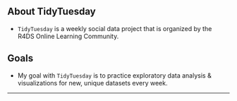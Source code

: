 ## About TidyTuesday

- `TidyTuesday` is a weekly social data project that is organized by the R4DS Online Learning Community. 


## Goals

- My goal with `TidyTuesday` is to practice exploratory data analysis & visualizations for new, unique datasets every week. 

***

